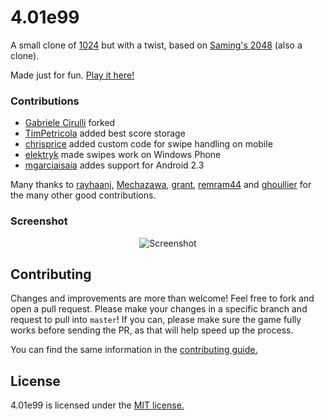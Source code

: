 # 4.01e99
A small clone of [1024](https://play.google.com/store/apps/details?id=com.veewo.a1024) but with a twist, based on [Saming's 2048](http://saming.fr/p/2048/) (also a clone).

Made just for fun. [Play it here!](http://creaturephil.github.io/4point01e99/)

### Contributions

 - [Gabriele Cirulli](https://github.com/gabrielecirulli/2048) forked
 - [TimPetricola](https://github.com/TimPetricola) added best score storage
 - [chrisprice](https://github.com/chrisprice) added custom code for swipe handling on mobile
 - [elektryk](https://github.com/elektryk) made swipes work on Windows Phone
 - [mgarciaisaia](https://github.com/mgarciaisaia) addes support for Android 2.3

Many thanks to [rayhaanj](https://github.com/rayhaanj), [Mechazawa](https://github.com/Mechazawa), [grant](https://github.com/grant), [remram44](https://github.com/remram44) and [ghoullier](https://github.com/ghoullier) for the many other good contributions.

### Screenshot

<p align="center">
  <img src="http://i.imgur.com/v1fhYxJ.png" alt="Screenshot"/>
</p>

## Contributing
Changes and improvements are more than welcome! Feel free to fork and open a pull request. Please make your changes in a specific branch and request to pull into `master`! If you can, please make sure the game fully works before sending the PR, as that will help speed up the process.

You can find the same information in the [contributing guide.](https://github.com/gabrielecirulli/2048/blob/master/CONTRIBUTING.md)

## License
4.01e99 is licensed under the [MIT license.](https://github.com/gabrielecirulli/2048/blob/master/LICENSE.txt)

